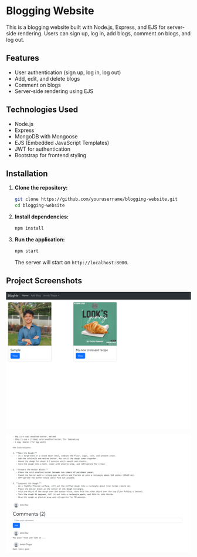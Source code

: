 # Blogging Website

This is a blogging website built with Node.js, Express, and EJS for server-side rendering. Users can sign up, log in, add blogs, comment on blogs, and log out.

## Features

- User authentication (sign up, log in, log out)
- Add, edit, and delete blogs
- Comment on blogs
- Server-side rendering using EJS

## Technologies Used

- Node.js
- Express
- MongoDB with Mongoose
- EJS (Embedded JavaScript Templates)
- JWT for authentication
- Bootstrap for frontend styling

## Installation

1. **Clone the repository:**
    ```bash
    git clone https://github.com/yourusername/blogging-website.git
    cd blogging-website
    ```

2. **Install dependencies:**
    ```bash
    npm install
    ```

4. **Run the application:**
    ```bash
    npm start
    ```

    The server will start on `http://localhost:8000`.

## Project Screenshots


![alt text](image.png)

![alt text](image-1.png)